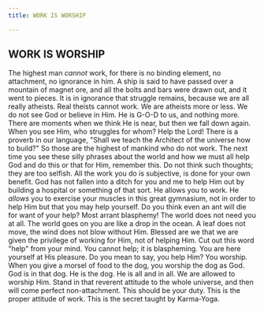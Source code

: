 ```yaml
---
title: WORK IS WORSHIP

---
```





  

## WORK IS WORSHIP

The highest man *cannot* work, for there is no binding element, no
attachment, no ignorance in him. A ship is said to have passed over a
mountain of magnet ore, and all the bolts and bars were drawn out, and
it went to pieces. It is in ignorance that struggle remains, because we
are all really atheists. Real theists cannot work. We are atheists more
or less. We do not see God or believe in Him. He is G-O-D to us, and
nothing more. There are moments when we think He is near, but then we
fall down again. When you see Him, who struggles for whom? Help the
Lord! There is a proverb in our language, "Shall we teach the Architect
of the universe how to build?" So those are the highest of mankind who
do not work. The next time you see these silly phrases about the world
and how we must all help God and do this or that for Him, remember this.
Do not think such thoughts; they are too selfish. All the work you do is
subjective, is done for your own benefit. God has not fallen into a
ditch for you and me to help Him out by building a hospital or something
of that sort. He allows you to work. He *allows* you to exercise your
muscles in this great gymnasium, not in order to help Him but that you
may help yourself. Do you think even an ant will die for want of your
help? Most arrant blasphemy! The world does not need you at all. The
world goes on you are like a drop in the ocean. A leaf does not move,
the wind does not blow without Him. Blessed are we that we are given the
privilege of working for Him, not of helping Him. Cut out this word
"help" from your mind. You cannot help; it is blaspheming. You are here
yourself at His pleasure. Do you mean to say, you help Him? You worship.
When you give a morsel of food to the dog, you worship the dog as God.
God is in that dog. He is the dog. He is all and in all. We are allowed
to worship Him. Stand in that reverent attitude to the whole universe,
and then will come perfect non-attachment. This should be your duty.
This is the proper attitude of work. This is the secret taught by
Karma-Yoga.


